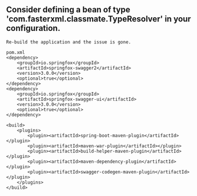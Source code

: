 ## Consider defining a bean of type 'com.fasterxml.classmate.TypeResolver' in your configuration.
    Re-build the application and the issue is gone.
    
    pom.xml
    <dependency>
        <groupId>io.springfox</groupId>
        <artifactId>springfox-swagger2</artifactId>
        <version>3.0.0</version>
        <optional>true</optional>
    </dependency>
    <dependency>
        <groupId>io.springfox</groupId>
        <artifactId>springfox-swagger-ui</artifactId>
        <version>3.0.0</version>
        <optional>true</optional>
    </dependency>
    
    <build>
        <plugins>
            <plugin><artifactId>spring-boot-maven-plugin</artifactId></plugin>
            <plugin><artifactId>maven-war-plugin</artifactId></plugin>
            <plugin><artifactId>build-helper-maven-plugin</artifactId></plugin>
            <plugin><artifactId>maven-dependency-plugin</artifactId></plugin>
            <plugin><artifactId>swagger-codegen-maven-plugin</artifactId></plugin>
        </plugins>
    </build>
